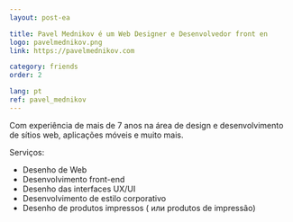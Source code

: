 ```yaml
---
layout: post-ea

title: Pavel Mednikov é um Web Designer e Desenvolvedor front en
logo: pavelmednikov.png
link: https://pavelmednikov.com

category: friends
order: 2

lang: pt
ref: pavel_mednikov
---
```


Com experiência de mais de 7 anos na área de design e desenvolvimento de sítios web, aplicações móveis e muito mais.

Serviços:
  - Desenho de Web
  - Desenvolvimento front-end
  - Desenho das interfaces UX/UI
  - Desenvolvimento de estilo corporativo
  - Desenho de produtos impressos ( или produtos de impressão)